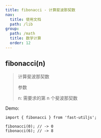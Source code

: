 ```yaml
---
title: fibonacci - 计算斐波那契数
nav:
  title: 使用文档
  path: /lib
group:
  path: /math
  title: 数学计算
  order: 12
---
```


## fibonacci(n)

> 计算斐波那契数
>
> 参数
>
> n: 需要求的第 n 个斐波那契数

Demo:

```tsx | pure
import { fibonacci } from 'fast-utiljs';

fibonacci(0); // -> 0
fibonacci(6); // -> 8
```
